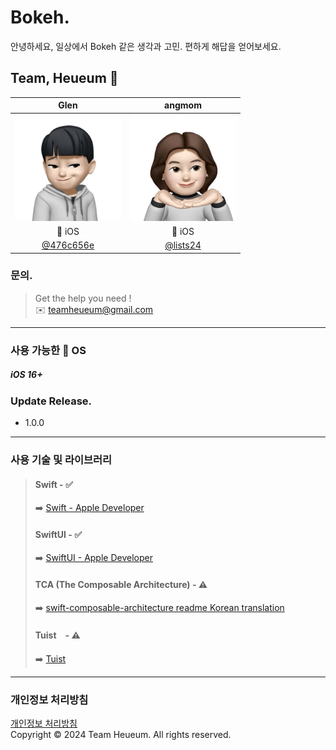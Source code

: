 # Bokeh.
안녕하세요, 일상에서 Bokeh 같은 생각과 고민.
편하게 해답을 얻어보세요.


## Team, Heueum 💭
**Glen** | **angmom** |
:---:|:---:|
<img width="170" alt="image" src="Assets/glen.JPG"> | <img width="170" alt="image" src="Assets/angmom.JPG">
 iOS |  iOS |
[@476c656e](https://github.com/476C656E) | [@lists24](https://github.com/lists24) |

### 문의.
> Get the help you need !   
> ✉️ teamheueum@gmail.com


***
### 사용 가능한  OS
##### iOS 16+

### Update Release.
- 1.0.0

***
### 사용 기술 및 라이브러리
> #### Swift - ✅
>➡️ [Swift - Apple Developer](https://developer.apple.com/kr/swift/)
> #### SwiftUI - ✅
>➡️ [SwiftUI - Apple Developer](https://developer.apple.com/kr/xcode/swiftui/)
> #### TCA (The Composable Architecture) - ⚠️ 
>➡️ [swift-composable-architecture readme Korean translation](https://gist.github.com/Achoo-kr/5d8936d12e71028fcc4a7c5e078ca038)
>#### Tuist　- ⚠️
>➡️ [Tuist](https://tuist.io/)
***


### 개인정보 처리방침
[개인정보 처리방침](Documents/개인정보처리방침.md)   
Copyright © 2024 Team Heueum. All rights reserved.

